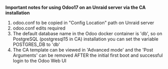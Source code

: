**Important notes for using Odoo17 on an Unraid server via the CA installation**

1. odoo.conf to be copied in "Config Location" path on Unraid server 
2. odoo.conf edits required
3. The default database name in the Odoo docker container is 'db', so on PostgreSQL (postgresql15 in CA) installation you can set the variable POSTGRES_DB to 'db'
4. The CA template can be viewed in 'Advanced mode' and the 'Post Arguments' can be removed AFTER the initial first boot and successful login to the Odoo Web UI 
